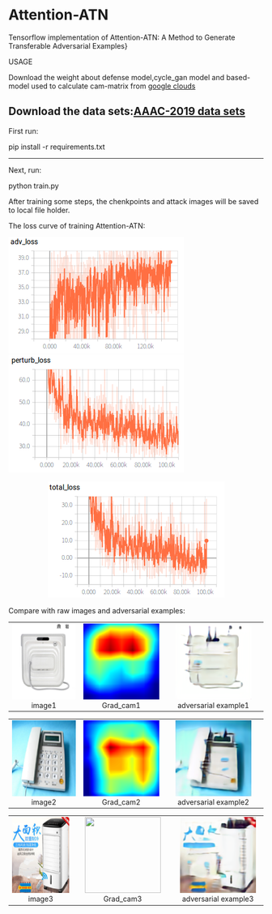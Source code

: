 Attention-ATN
======
Tensorflow implementation of Attention-ATN: A Method to Generate Transferable Adversarial Examples}

USAGE

Download the weight about defense model,cycle_gan model and based-model used to calculate cam-matrix from
[google clouds](https://drive.google.com/drive/folders/1iYP53cRqVhfXXY_eYN-spWFrvhPFD67N "x")

Download the data sets:[AAAC-2019 data sets](https://tianchi.aliyun.com/competition/entrance/231701/information "x")
------
First run:

pip install -r requirements.txt

------
Next, run:

python train.py

After training some steps, the chenkpoints and attack images will be saved to local file holder.

The loss curve of training Attention-ATN:

![adv_loss.png](adv_loss.png "image1")
![perturb_loss.png](perturb_loss.png "image2")
<div align=center><img src="total_loss.png"/></div>

Compare with raw images and adversarial examples:

<table>
    <tr>
        <td ><center><img width="150" height="150" src="cam_image/image1.png" >image1 </center></td>
        <td ><center><img width="150" height="150" src="cam_image/cam1.png" >Grad_cam1 </center></td>
        <td ><center><img width="150" height="150" src="cam_image/1.png"  >adversarial example1 </center></td>
    </tr>
</table>

<table>
    <tr>
        <td><center><img width="150" height="150" src="cam_image/image2.png"  >image2 </center></td>
        <td ><center><img width="150" height="150" src="cam_image/cam2.png" >Grad_cam2 </center></td>
        <td ><center><img width="150" height="150" src="cam_image/2.png"  >adversarial example2 </center> </td>
    </tr>
</table>

<table>
    <tr>
        <td><center><img width="150" height="150" src="cam_image/image4.png"   >image3 </center></td>
        <td ><center><img width="150" height="150" src="cam_image/cam3.png" >Grad_cam3 </center></td>
        <td><center><img width="150" height="150" src="cam_image/3.png"  >adversarial example3 </center></td>
    </tr>

</table>



